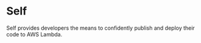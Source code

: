 # Self

Self provides developers the means to confidently publish and deploy their code to AWS Lambda.